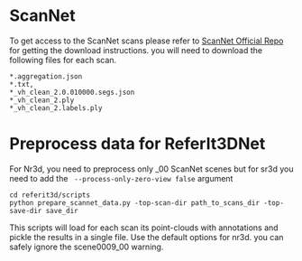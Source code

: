 # ScanNet

To get access to the ScanNet scans please refer to [ScanNet Official Repo](https://github.com/ScanNet/ScanNet#scannet-data) for getting the download instructions.
you will need to download the following files for each scan.
```
*.aggregation.json
*.txt, 
*_vh_clean_2.0.010000.segs.json
*_vh_clean_2.ply
*_vh_clean_2.labels.ply
```

# Preprocess data for ReferIt3DNet
For Nr3d, you need to preprocess only _00 ScanNet scenes but for sr3d you need to add the `` --process-only-zero-view false`` argument
```
cd referit3d/scripts
python prepare_scannet_data.py -top-scan-dir path_to_scans_dir -top-save-dir save_dir
```
This scripts will load for each scan its point-clouds with annotations and pickle the results in 
a single file. Use the default options for nr3d. you can safely ignore the scene0009_00 warning.